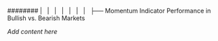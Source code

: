 ######## |   |   |   |   |   |   |   ├── Momentum Indicator Performance in Bullish vs. Bearish Markets

*Add content here*